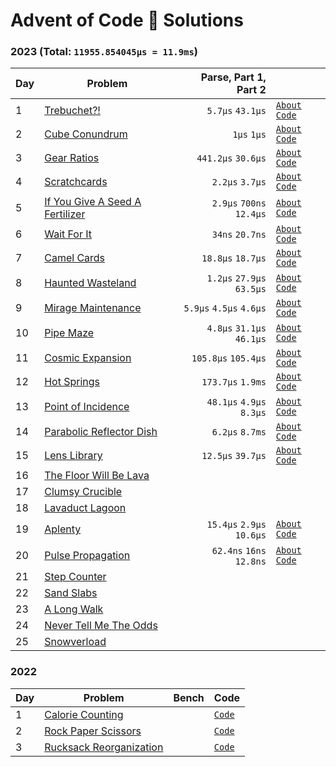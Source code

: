 # Advent of Code 🎄 Solutions

### 2023 (Total: `11955.854045µs = 11.9ms`)

| Day | Problem                                                                |     Parse, Part 1, Part 2 |                                                             |
| --- | ---------------------------------------------------------------------- | ------------------------: | ----------------------------------------------------------- |
| 1   | [Trebuchet?!](https://adventofcode.com/2023/day/1)                     |          `5.7µs` `43.1µs` | [`About`](./2023/day-1) [`Code`](./2023/day-1/src/lib.rs)   |
| 2   | [Cube Conundrum](https://adventofcode.com/2023/day/2)                  |               `1µs` `1µs` | [`About`](./2023/day-2) [`Code`](./2023/day-2/src/lib.rs)   |
| 3   | [Gear Ratios](https://adventofcode.com/2023/day/3)                     |        `441.2µs` `30.6µs` | [`About`](./2023/day-3) [`Code`](./2023/day-3/src/lib.rs)   |
| 4   | [Scratchcards](https://adventofcode.com/2023/day/4)                    |           `2.2µs` `3.7µs` | [`About`](./2023/day-4) [`Code`](./2023/day-4/src/lib.rs)   |
| 5   | [If You Give A Seed A Fertilizer](https://adventofcode.com/2023/day/5) |  `2.9µs` `700ns` `12.4µs` | [`About`](./2023/day-5) [`Code`](./2023/day-5/src/lib.rs)   |
| 6   | [Wait For It](https://adventofcode.com/2023/day/6)                     |           `34ns` `20.7ns` | [`About`](./2023/day-6) [`Code`](./2023/day-6/src/lib.rs)   |
| 7   | [Camel Cards](https://adventofcode.com/2023/day/7)                     |         `18.8µs` `18.7µs` | [`About`](./2023/day-7) [`Code`](./2023/day-7/src/lib.rs)   |
| 8   | [Haunted Wasteland](https://adventofcode.com/2023/day/8)               | `1.2µs` `27.9µs` `63.5µs` | [`About`](./2023/day-8) [`Code`](./2023/day-8/src/lib.rs)   |
| 9   | [Mirage Maintenance](https://adventofcode.com/2023/day/9)              |   `5.9µs` `4.5µs` `4.6µs` | [`About`](./2023/day-9) [`Code`](./2023/day-9/src/lib.rs)   |
| 10  | [Pipe Maze](https://adventofcode.com/2023/day/10)                      | `4.8µs` `31.1µs` `46.1µs` | [`About`](./2023/day-10) [`Code`](./2023/day-10/src/lib.rs) |
| 11  | [Cosmic Expansion](https://adventofcode.com/2023/day/11)               |       `105.8µs` `105.4µs` | [`About`](./2023/day-11) [`Code`](./2023/day-11/src/lib.rs) |
| 12  | [Hot Springs](https://adventofcode.com/2023/day/12)                    |         `173.7µs` `1.9ms` | [`About`](./2023/day-12) [`Code`](./2023/day-12/src/lib.rs) |
| 13  | [Point of Incidence](https://adventofcode.com/2023/day/13)             |  `48.1µs` `4.9µs` `8.3µs` | [`About`](./2023/day-13) [`Code`](./2023/day-13/src/lib.rs) |
| 14  | [Parabolic Reflector Dish](https://adventofcode.com/2023/day/14)       |           `6.2µs` `8.7ms` | [`About`](./2023/day-14) [`Code`](./2023/day-14/src/lib.rs) |
| 15  | [Lens Library](https://adventofcode.com/2023/day/15)                   |         `12.5µs` `39.7µs` | [`About`](./2023/day-15) [`Code`](./2023/day-15/src/lib.rs) |
| 16  | [The Floor Will Be Lava](https://adventofcode.com/2023/day/16)         |                           |                                                             |
| 17  | [Clumsy Crucible](https://adventofcode.com/2023/day/17)                |                           |                                                             |
| 18  | [Lavaduct Lagoon](https://adventofcode.com/2023/day/18)                |                           |                                                             |
| 19  | [Aplenty](https://adventofcode.com/2023/day/19)                        | `15.4µs` `2.9µs` `10.6µs` | [`About`](./2023/day-19) [`Code`](./2023/day-19/src/lib.rs) |
| 20  | [Pulse Propagation](https://adventofcode.com/2023/day/20)              |  `62.4ns` `16ns` `12.8ns` | [`About`](./2023/day-20) [`Code`](./2023/day-20/src/lib.rs) |
| 21  | [Step Counter](https://adventofcode.com/2023/day/21)                   |                           |                                                             |
| 22  | [Sand Slabs](https://adventofcode.com/2023/day/22)                     |                           |                                                             |
| 23  | [A Long Walk](https://adventofcode.com/2023/day/23)                    |                           |                                                             |
| 24  | [Never Tell Me The Odds](https://adventofcode.com/2023/day/24)         |                           |                                                             |
| 25  | [Snowverload](https://adventofcode.com/2023/day/25)                    |                           |                                                             |

<!-- (5.7 + 43.1) + (1 + 1) + (441.2 + 30.6) + (2.2 + 3.7) + (2.9595 + 0.70056 + 12.416) + (0.034067 + 0.020762) + (18.899 + 18.772) + (1.2824 + 27.980 + 63.525) + (5.9249 + 4.5359 + 4.6842) + (4.8902 + 31.198 + 46.112) + (105.8 + 105.4) + (173.74 + 1949.5) + (48.197 + 4.9156 + 8.3080) + (6.2 + 8700) + (12.5 + 39.7) + (15.442 + 2.9426 + 10.683) + (0.062442 + 0.016095 + 0.012819) -->

### 2022

| Day | Problem                                           | Bench | Code                              |
| --- | ------------------------------------------------- | ----- | --------------------------------- |
| 1   | [Calorie Counting](./2022/day-1/README.md)        |       | [`Code`](./2022/day-1/src/lib.rs) |
| 2   | [Rock Paper Scissors](./2022/day-2/README.md)     |       | [`Code`](./2022/day-2/src/lib.rs) |
| 3   | [Rucksack Reorganization](./2022/day-3/README.md) |       | [`Code`](./2022/day-3/src/lib.rs) |
